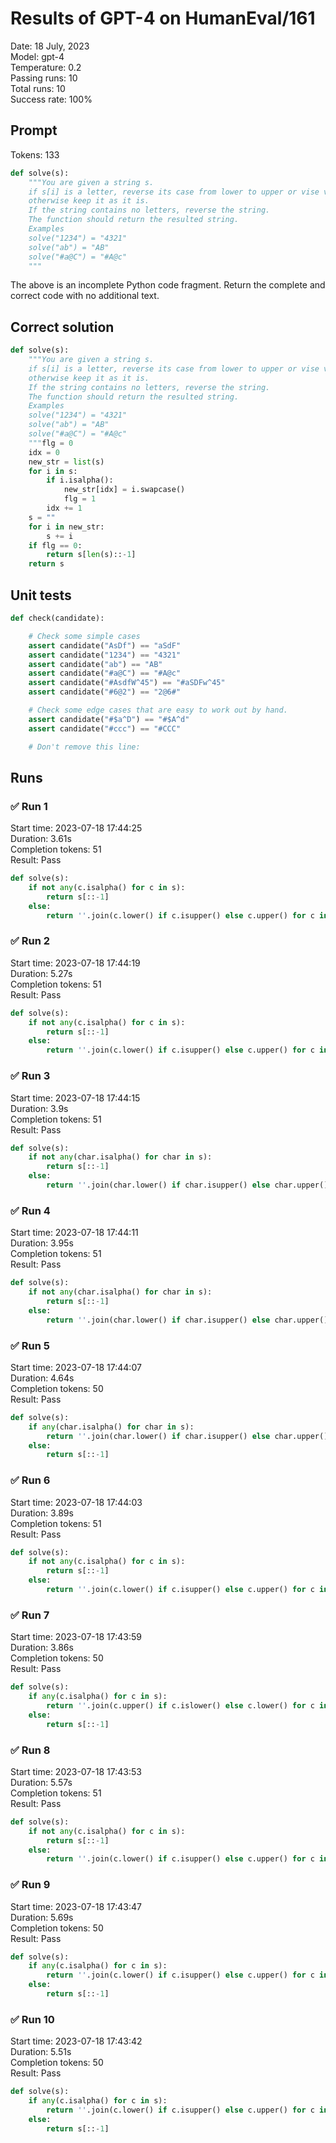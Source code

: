 # Results of GPT-4 on HumanEval/161
Date: 18 July, 2023<br />
Model: gpt-4<br />
Temperature: 0.2<br />
Passing runs: 10<br />
Total runs: 10<br />
Success rate: 100%
## Prompt
Tokens: 133
```python
def solve(s):
    """You are given a string s.
    if s[i] is a letter, reverse its case from lower to upper or vise versa, 
    otherwise keep it as it is.
    If the string contains no letters, reverse the string.
    The function should return the resulted string.
    Examples
    solve("1234") = "4321"
    solve("ab") = "AB"
    solve("#a@C") = "#A@c"
    """
```
The above is an incomplete Python code fragment. Return the complete and correct code with no additional text.
## Correct solution
```python
def solve(s):
    """You are given a string s.
    if s[i] is a letter, reverse its case from lower to upper or vise versa, 
    otherwise keep it as it is.
    If the string contains no letters, reverse the string.
    The function should return the resulted string.
    Examples
    solve("1234") = "4321"
    solve("ab") = "AB"
    solve("#a@C") = "#A@c"
    """flg = 0
    idx = 0
    new_str = list(s)
    for i in s:
        if i.isalpha():
            new_str[idx] = i.swapcase()
            flg = 1
        idx += 1
    s = ""
    for i in new_str:
        s += i
    if flg == 0:
        return s[len(s)::-1]
    return s
```
## Unit tests
```python
def check(candidate):

    # Check some simple cases
    assert candidate("AsDf") == "aSdF"
    assert candidate("1234") == "4321"
    assert candidate("ab") == "AB"
    assert candidate("#a@C") == "#A@c"
    assert candidate("#AsdfW^45") == "#aSDFw^45"
    assert candidate("#6@2") == "2@6#"

    # Check some edge cases that are easy to work out by hand.
    assert candidate("#$a^D") == "#$A^d"
    assert candidate("#ccc") == "#CCC"

    # Don't remove this line:
```
## Runs
### ✅ Run 1
Start time: 2023-07-18 17:44:25<br />
Duration: 3.61s<br />
Completion tokens: 51<br />
Result: Pass
```python
def solve(s):
    if not any(c.isalpha() for c in s):
        return s[::-1]
    else:
        return ''.join(c.lower() if c.isupper() else c.upper() for c in s)
```
### ✅ Run 2
Start time: 2023-07-18 17:44:19<br />
Duration: 5.27s<br />
Completion tokens: 51<br />
Result: Pass
```python
def solve(s):
    if not any(c.isalpha() for c in s):
        return s[::-1]
    else:
        return ''.join(c.lower() if c.isupper() else c.upper() for c in s)
```
### ✅ Run 3
Start time: 2023-07-18 17:44:15<br />
Duration: 3.9s<br />
Completion tokens: 51<br />
Result: Pass
```python
def solve(s):
    if not any(char.isalpha() for char in s):
        return s[::-1]
    else:
        return ''.join(char.lower() if char.isupper() else char.upper() for char in s)
```
### ✅ Run 4
Start time: 2023-07-18 17:44:11<br />
Duration: 3.95s<br />
Completion tokens: 51<br />
Result: Pass
```python
def solve(s):
    if not any(char.isalpha() for char in s):
        return s[::-1]
    else:
        return ''.join(char.lower() if char.isupper() else char.upper() for char in s)
```
### ✅ Run 5
Start time: 2023-07-18 17:44:07<br />
Duration: 4.64s<br />
Completion tokens: 50<br />
Result: Pass
```python
def solve(s):
    if any(char.isalpha() for char in s):
        return ''.join(char.lower() if char.isupper() else char.upper() for char in s)
    else:
        return s[::-1]
```
### ✅ Run 6
Start time: 2023-07-18 17:44:03<br />
Duration: 3.89s<br />
Completion tokens: 51<br />
Result: Pass
```python
def solve(s):
    if not any(c.isalpha() for c in s):
        return s[::-1]
    else:
        return ''.join(c.lower() if c.isupper() else c.upper() for c in s)
```
### ✅ Run 7
Start time: 2023-07-18 17:43:59<br />
Duration: 3.86s<br />
Completion tokens: 50<br />
Result: Pass
```python
def solve(s):
    if any(c.isalpha() for c in s):
        return ''.join(c.upper() if c.islower() else c.lower() for c in s)
    else:
        return s[::-1]
```
### ✅ Run 8
Start time: 2023-07-18 17:43:53<br />
Duration: 5.57s<br />
Completion tokens: 51<br />
Result: Pass
```python
def solve(s):
    if not any(c.isalpha() for c in s):
        return s[::-1]
    else:
        return ''.join(c.lower() if c.isupper() else c.upper() for c in s)
```
### ✅ Run 9
Start time: 2023-07-18 17:43:47<br />
Duration: 5.69s<br />
Completion tokens: 50<br />
Result: Pass
```python
def solve(s):
    if any(c.isalpha() for c in s):
        return ''.join(c.lower() if c.isupper() else c.upper() for c in s)
    else:
        return s[::-1]
```
### ✅ Run 10
Start time: 2023-07-18 17:43:42<br />
Duration: 5.51s<br />
Completion tokens: 50<br />
Result: Pass
```python
def solve(s):
    if any(c.isalpha() for c in s):
        return ''.join(c.lower() if c.isupper() else c.upper() for c in s)
    else:
        return s[::-1]
```
